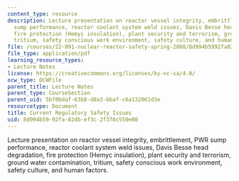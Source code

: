 ```yaml
---
content_type: resource
description: Lecture presentation on reactor vessel integrity, embrittlement, PWR
  sump performance, reactor coolant system weld issues, Davis Besse head degradation,
  fire protection (Hemyc insulation), plant security and terrorism, ground water contamination,
  tritium, safety conscious work environment, safety culture, and human factors.
file: /courses/22-091-nuclear-reactor-safety-spring-2008/8d994b5992fa82dbef3c2f378c550e08_MIT22_091S08_lec24_2.pdf
file_type: application/pdf
learning_resource_types:
- Lecture Notes
license: https://creativecommons.org/licenses/by-nc-sa/4.0/
ocw_type: OCWFile
parent_title: Lecture Notes
parent_type: CourseSection
parent_uid: 5bf0bdaf-63b8-d8a3-bbaf-c6a132061d3e
resourcetype: Document
title: Current Regulatory Safety Issues
uid: 8d994b59-92fa-82db-ef3c-2f378c550e08
---
```

Lecture presentation on reactor vessel integrity, embrittlement, PWR sump performance, reactor coolant system weld issues, Davis Besse head degradation, fire protection (Hemyc insulation), plant security and terrorism, ground water contamination, tritium, safety conscious work environment, safety culture, and human factors.